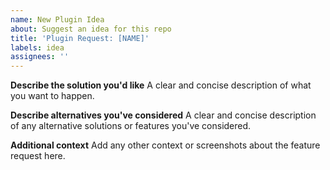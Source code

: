 ```yaml
---
name: New Plugin Idea
about: Suggest an idea for this repo
title: 'Plugin Request: [NAME]'
labels: idea
assignees: ''
---
```


**Describe the solution you'd like**
A clear and concise description of what you want to happen.

**Describe alternatives you've considered**
A clear and concise description of any alternative solutions or features you've considered.

**Additional context**
Add any other context or screenshots about the feature request here.

